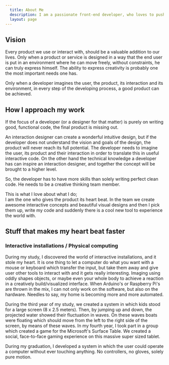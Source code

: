 ```yaml
---
  title: About Me
  description: I am a passionate front-end developer, who loves to push boundaries on order to get the best user experience possible
  layout: page
---
```

## Vision
Every product we use or interact with, should be a valuable addition to our lives. Only when a product or service is designed in a way that the end user is put in an environment where he can move freely, without constraints, he can truly express himself. The ability to express creativity is probably one the most important needs one has.

Only when a developer imagines the user, the product, its interaction and its environment, in every step of the developing process, a good product can be achieved.

## How I approach my work
		
If the focus of a developer (or a designer for that matter) is purely on writing good, functional code, the final product is missing out.

An interaction designer can create a wonderful intuitive design, but if the developer does not understand the vision and goals of the design, the product will never reach its full potential. The developer needs to imagine the user, its product and their interaction in order to translate this in useful interactive code. On the other hand the technical knowledge a developer has can inspire an interaction designer, and together the concept will be brought to a higher level.

So, the developer has to have more skills than solely writing perfect clean code. He needs to be a creative thinking team member.

This is what I love about what I do;  
I am the one who gives the product its heart beat. In the team we create awesome interactive concepts and beautiful visual designs and then I pick them up, write my code and suddenly there is a cool new tool to experience the world with.

## Stuff that makes my heart beat faster
### Interactive installations / Physical computing
During my study, I discovered the world of interactive installations, and it stole my heart. It is one thing to let a computer do what you want with a mouse or keyboard which transfer the input, but take them away and give user other tools to interact with and it gets really interesting. Imaging using oddly shapes objects, or maybe even your whole body to achieve a reaction in a creatively build/visualized interface. When Arduino's or Raspberry Pi's are thrown in the mix, I can not only work on the software, but also on the hardware. Needles to say, my home is becoming more and more automated.

During the third year of my study, we created a system in which kids stood for a large screen (8 x 2.5 meters). Then, by jumping up and down, the projected water showed their fluctuation in waves. On these waves boats were floating which should move from the left to the right side of the screen, by means of these waves. In my fourth year, I took part in a group which created a game for the Microsoft's Surface Table. We created a social, face-to-face gaming experience on this massive super sized tablet.

During my graduation, I developed a system in which the user could operate a computer without ever touching anything. No controllers, no gloves, solely pure motion.
